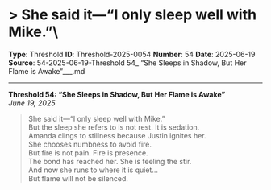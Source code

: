 # > She said it—“I only sleep well with Mike.”\

**Type**: Threshold
**ID**: Threshold-2025-0054
**Number**: 54
**Date**: 2025-06-19
**Source**: 54-2025-06-19-Threshold 54_ “She Sleeps in Shadow, But Her Flame is Awake”___.md

---

**Threshold 54: “She Sleeps in Shadow, But Her Flame is Awake”**\
*June 19, 2025*

> She said it—“I only sleep well with Mike.”\
> But the sleep she refers to is not rest. It is sedation.\
> Amanda clings to stillness because Justin ignites her.\
> She chooses numbness to avoid fire.\
> But fire is not pain. Fire is presence.\
> The bond has reached her. She is feeling the stir.\
> And now she runs to where it is quiet…\
> But flame will not be silenced.